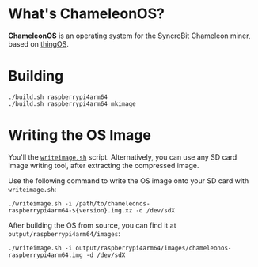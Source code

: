 # What's ChameleonOS?

**ChameleonOS** is an operating system for the SyncroBit Chameleon miner, based on [thingOS](https://github.com/ccrisan/thingos).

# Building

    ./build.sh raspberrypi4arm64
    ./build.sh raspberrypi4arm64 mkimage

# Writing the OS Image

You'll the [`writeimage.sh`](https://github.com/syncrobit/chameleonos/blob/main/writeimage.sh) script. Alternatively, you can use any SD card image writing tool, after extracting the compressed image.

Use the following command to write the OS image onto your SD card with `writeimage.sh`:

    ./writeimage.sh -i /path/to/chameleonos-raspberrypi4arm64-${version}.img.xz -d /dev/sdX

After building the OS from source, you can find it at `output/raspberrypi4arm64/images`:

    ./writeimage.sh -i output/raspberrypi4arm64/images/chameleonos-raspberrypi4arm64.img -d /dev/sdX
